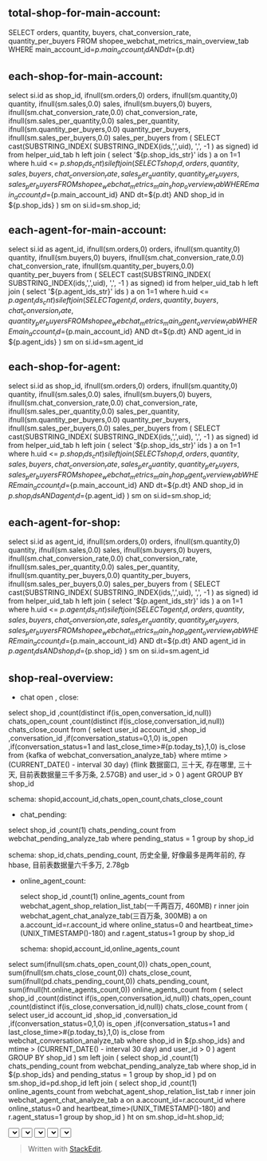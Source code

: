 
## total-shop-for-main-account:

SELECT orders, quantity, buyers, chat_conversion_rate, quantity_per_buyers 
FROM shopee_webchat_metrics_main_overview_tab WHERE main_account_id=${p.main_account_id} AND dt=${p.dt}



## each-shop-for-main-account: 

select si.id as shop_id,
    ifnull(sm.orders,0) orders,
    ifnull(sm.quantity,0) quantity,
    ifnull(sm.sales,0.0) sales,
    ifnull(sm.buyers,0) buyers,
    ifnull(sm.chat_conversion_rate,0.0) chat_conversion_rate,
    ifnull(sm.sales_per_quantity,0.0) sales_per_quantity,
    ifnull(sm.quantity_per_buyers,0.0) quantity_per_buyers,
    ifnull(sm.sales_per_buyers,0.0) sales_per_buyers
from (
    SELECT cast(SUBSTRING_INDEX(
        SUBSTRING_INDEX(ids,',',uid),
            ',',
            -1
            ) as signed) id
    from helper_uid_tab h
    left join (
    select '${p.shop_ids_str}' ids
    ) a on 1=1
    where h.uid <= ${p.shop_ids_cnt}
) si left join (
    SELECT shop_id, orders, quantity, sales, buyers, chat_conversion_rate, sales_per_quantity, quantity_per_buyers, sales_per_buyers 
    FROM shopee_webchat_metrics_main_shop_overview_tab 
    WHERE main_account_id=${p.main_account_id} AND dt=${p.dt} AND shop_id in ${p.shop_ids}
) sm on si.id=sm.shop_id;


## each-agent-for-main-account:

select si.id as agent_id,
    ifnull(sm.orders,0) orders,
    ifnull(sm.quantity,0) quantity,
    ifnull(sm.buyers,0) buyers,
    ifnull(sm.chat_conversion_rate,0.0) chat_conversion_rate,
    ifnull(sm.quantity_per_buyers,0.0) quantity_per_buyers
from (
    SELECT cast(SUBSTRING_INDEX(
        SUBSTRING_INDEX(ids,',',uid),
            ',',
            -1
            ) as signed) id
    from helper_uid_tab h
    left join (
    select '${p.agent_ids_str}' ids
    ) a on 1=1
    where h.uid <= ${p.agent_ids_cnt}
) si left join (
    SELECT agent_id, orders, quantity, buyers, chat_conversion_rate, quantity_per_buyers 
    FROM shopee_webchat_metrics_main_agent_overview_tab 
    WHERE main_account_id=${p.main_account_id} AND dt=${p.dt} AND agent_id in ${p.agent_ids}
) sm on si.id=sm.agent_id

## each-shop-for-agent:
select si.id as shop_id,
    ifnull(sm.orders,0) orders,
    ifnull(sm.quantity,0) quantity,
    ifnull(sm.sales,0.0) sales,
    ifnull(sm.buyers,0) buyers,
    ifnull(sm.chat_conversion_rate,0.0) chat_conversion_rate,
    ifnull(sm.sales_per_quantity,0.0) sales_per_quantity,
    ifnull(sm.quantity_per_buyers,0.0) quantity_per_buyers,
    ifnull(sm.sales_per_buyers,0.0) sales_per_buyers
from (
    SELECT cast(SUBSTRING_INDEX(
        SUBSTRING_INDEX(ids,',',uid),
            ',',
            -1
            ) as signed) id
    from helper_uid_tab h
    left join (
    select '${p.shop_ids_str}' ids
    ) a on 1=1
    where h.uid <= ${p.shop_ids_cnt}
) si left join (
    SELECT shop_id, orders, quantity, sales, buyers, chat_conversion_rate, sales_per_quantity, quantity_per_buyers, sales_per_buyers 
    FROM shopee_webchat_metrics_main_shop_agent_overview_tab WHERE main_account_id=${p.main_account_id} AND dt=${p.dt} AND shop_id in ${p.shop_ids} 
    AND agent_id=${p.agent_id}
) sm on si.id=sm.shop_id;

## each-agent-for-shop:

select si.id as agent_id,
    ifnull(sm.orders,0) orders,
    ifnull(sm.quantity,0) quantity,
    ifnull(sm.sales,0.0) sales,
    ifnull(sm.buyers,0) buyers,
    ifnull(sm.chat_conversion_rate,0.0) chat_conversion_rate,
    ifnull(sm.sales_per_quantity,0.0) sales_per_quantity,
    ifnull(sm.quantity_per_buyers,0.0) quantity_per_buyers,
    ifnull(sm.sales_per_buyers,0.0) sales_per_buyers
from (
    SELECT cast(SUBSTRING_INDEX(
        SUBSTRING_INDEX(ids,',',uid),
            ',',
            -1
            ) as signed) id
    from helper_uid_tab h
    left join (
    select '${p.agent_ids_str}' ids
    ) a on 1=1
    where h.uid <= ${p.agent_ids_cnt}
) si left join (
    SELECT agent_id, orders, quantity, sales, buyers, chat_conversion_rate, sales_per_quantity, quantity_per_buyers, sales_per_buyers 
    FROM shopee_webchat_metrics_main_shop_agent_overview_tab WHERE main_account_id=${p.main_account_id} AND dt=${p.dt} AND agent_id in ${p.agent_ids}
    AND shop_id=${p.shop_id}
) sm on si.id=sm.agent_id




## shop-real-overview:

* chat open , close: 

select shop_id
        ,count(distinct if(is_open,conversation_id,null)) chats_open_count
        ,count(distinct if(is_close,conversation_id,null)) chats_close_count
    from (
        select user_id account_id
            ,shop_id
            ,conversation_id
            ,if(conversation_status=0,1,0) is_open
            ,if(conversation_status=1 and last_close_time>#{p.today_ts},1,0) is_close
        from {kafka of webchat_conversation_analyze_tab}
        where 
         mtime > (CURRENT_DATE() - interval 30 day) {flink 数据窗口, 三十天, 存在哪里, 三十天, 目前表数据量三千多万条, 2.57GB}
           and user_id > 0
    ) agent
    GROUP BY shop_id

 schema: shopid,account_id,chats_open_count,chats_close_count


* chat_pending: 

select shop_id
        ,count(1) chats_pending_count
   from webchat_pending_analyze_tab
   where 
      pending_status = 1
   group by shop_id

   schema: shop_id,chats_pending_count, 历史全量, 好像最多是两年前的, 存 hbase, 目前表数据量六千多万, 2.78gb


* online_agent_count:

   select shop_id
        ,count(1) online_agents_count
    from webchat_agent_shop_relation_list_tab(一千两百万, 460MB) r
    inner join webchat_agent_chat_analyze_tab(三百万条, 300MB) a
       on a.account_id=r.account_id
    where online_status=0
       and heartbeat_time>(UNIX_TIMESTAMP()-180)
       and r.agent_status=1
    group by shop_id

    schema: shopid,account_id,online_agents_count




select
    sum(ifnull(sm.chats_open_count,0)) chats_open_count,
    sum(ifnull(sm.chats_close_count,0)) chats_close_count,
    sum(ifnull(pd.chats_pending_count,0)) chats_pending_count,
    sum(ifnull(ht.online_agents_count,0)) online_agents_count
from (
    select shop_id
        ,count(distinct if(is_open,conversation_id,null)) chats_open_count
        ,count(distinct if(is_close,conversation_id,null)) chats_close_count
    from (
        select user_id account_id
            ,shop_id
            ,conversation_id
            ,if(conversation_status=0,1,0) is_open
            ,if(conversation_status=1 and last_close_time>#{p.today_ts},1,0) is_close
        from webchat_conversation_analyze_tab
        where shop_id in ${p.shop_ids}
           and mtime > (CURRENT_DATE() - interval 30 day)
           and user_id > 0
    ) agent
    GROUP BY shop_id
) sm
left join (
   select shop_id
        ,count(1) chats_pending_count
   from webchat_pending_analyze_tab
   where shop_id in ${p.shop_ids}
     and pending_status = 1
   group by shop_id
) pd on sm.shop_id=pd.shop_id
left join (
    select shop_id
        ,count(1) online_agents_count
    from webchat_agent_shop_relation_list_tab r
    inner join webchat_agent_chat_analyze_tab a
       on a.account_id=r.account_id
    where online_status=0
       and heartbeat_time>(UNIX_TIMESTAMP()-180)
       and r.agent_status=1
    group by shop_id
) ht on sm.shop_id=ht.shop_id;



<select id="queryShopOpenCloseData" resultMap="webChatShopDataResultMap">  
    SELECT shop_id,  
            count(DISTINCT if(is_open, conversation_id, NULL)) as chats_open_count,  
            count(DISTINCT if(is_close, conversation_id, NULL)) as chats_close_count,  
            0 as chats_pending_count,  
            0 as online_agents_count  
        FROM  
          (SELECT shop_id,  
                  conversation_id,  
                  if(conversation_status=0, 1, 0) as is_open,  
                  if(conversation_status=1 AND last_close_time>#{p.today_ts},1, 0) as is_close  
           FROM webchat_conversation_analyze_tab  
           WHERE shop_id in   
             <foreach item="sId" collection="p.shop_ids" separator="," open="(" close=")">  
               #{sId}  
             </foreach>  
             AND mtime > (CURRENT_DATE() - interval 30 DAY)  
             AND user_id > 0 ) agent  
        GROUP BY shop_id  
        <if test="limit!=null">  
            limit #{limit}  
        </if>  
</select>  
  
<select id="queryShopPendingData" resultMap="webChatShopDataResultMap">  
    SELECT shop_id,  
           0 as chats_open_count,   
           0 as chats_close_count,  
           count(1) as chats_pending_count,  
           0 as online_agents_count  
        FROM webchat_pending_analyze_tab  
        WHERE shop_id in   
        <foreach item="sId" collection="p.shop_ids" separator="," open="(" close=")">  
          #{sId}  
        </foreach>  
          AND pending_status = 1  
        GROUP BY shop_id  
    <if test="limit!=null">  
        limit #{limit}  
    </if>  
</select>  
  
<select id="queryShopOnlineAgentData" resultMap="webChatShopDataResultMap">  
    SELECT shop_id,  
           0 AS chats_open_count,  
           0 AS chats_close_count,  
           0 AS chats_pending_count,  
           count(*) AS online_agents_count  
        FROM  
          (SELECT shop_id,  
                (heartbeat_time + 180 - UNIX_TIMESTAMP()) AS time_minus  
          FROM webchat_agent_shop_relation_list_tab r  
          INNER JOIN webchat_agent_chat_analyze_tab a ON a.account_id=r.account_id  
          WHERE online_status=0  
              AND shop_id in   
              <foreach item="sId" collection="p.shop_ids" separator="," open="(" close=")">   
                  #{sId}   
              </foreach>  
              AND r.agent_status=1) sub_tab  
        WHERE sub_tab.time_minus > 0  
        GROUP BY sub_tab.shop_id  
    <if test="limit!=null">  
        limit ${limit}  
    </if>  
</select>  
  
<resultMap id="webChatShopDataResultMap" type="io.shopee.datagroup.dataway.entity.WebChatShopData">  
    <result property="shopId" column="shop_id"/>  
    <result property="chatsOpenCount" column="chats_open_count"/>  
    <result property="chatsCloseCount" column="chats_close_count"/>  
    <result property="chatsPendingCount" column="chats_pending_count"/>  
    <result property="onLineAgentsCount" column="online_agents_count"/>  
</resultMap>  
  
<select id="queryAccountOpenCloseUnreadData" resultMap="webChatAccountDataResultMap">  
    SELECT user_id AS account_id,   
           SUM(IF(conversation_status = 0 AND status != 1, unread_status, 0)) AS chats_unread_count,  
           SUM(IF(conversation_status = 0 AND status != 1, 1, 0)) AS chats_open_count,  
           SUM(IF(conversation_status = 1 AND status != 1 AND last_close_time > #{p.today_ts}, 1, 0)) AS chats_close_count,  
           0 as online_status,  
           0 as online_time_count,  
           0 as hangup_time_count  
    FROM webchat_conversation_analyze_tab        
    WHERE user_id IN  
           <foreach item="sId" collection="p.account_ids" separator="," open="(" close=")">  
             #{sId}  
           </foreach>        
          AND mtime > CURRENT_DATE() - INTERVAL 30 DAY        
    GROUP BY user_id   
    <if test="limit!=null">  
        limit ${limit}  
    </if>  
</select>  
  
<select id="queryAccountOnlineStatusData" resultMap="webChatAccountDataResultMap">  
    SELECT account_id,  
           0 as chats_open_count,  
           0 as chats_close_count,  
           0 as chats_unread_count,  
           IF(online_status != 2 AND heartbeat_time > unix_timestamp() - 180, online_status, 2) AS online_status,  
           IF(online_time >= #{p.today_ts}, online_time_count, 0) AS online_time_count,  
           IF(hangup_time >= #{p.today_ts}, hangup_time_count, 0) AS hangup_time_count        
    FROM  webchat_agent_chat_analyze_tab        
    WHERE account_id IN  
        <foreach item="sId" collection="p.account_ids" separator="," open="(" close=")">  
            #{sId}  
        </foreach>          
    <if test="limit!=null">  
        limit ${limit}  
    </if>  
</select>

> Written with [StackEdit](https://stackedit.io/).
<!--stackedit_data:
eyJoaXN0b3J5IjpbMTM5MjY2ODA0NywtMjA0Mzc5NjYyOSwtNj
k5NTU4Mzk5LC0yNTUzMDg2MzVdfQ==
-->